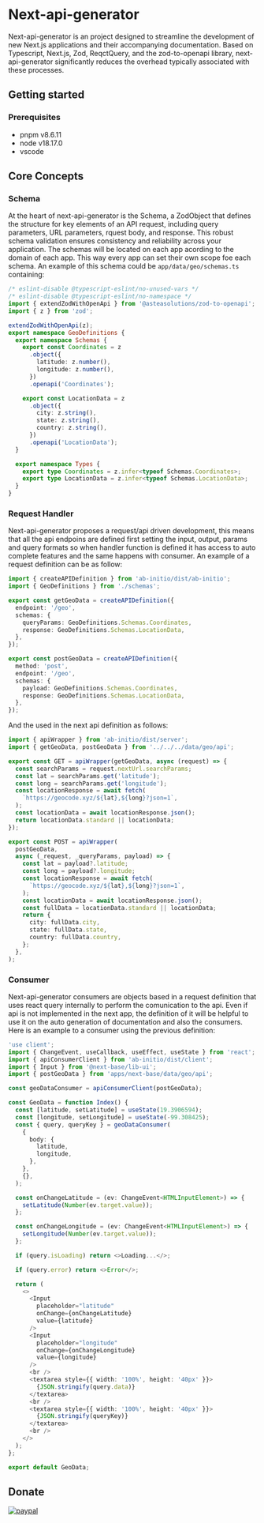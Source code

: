 # Next-api-generator

Next-api-generator is an project designed to streamline the development of new Next.js applications and their accompanying documentation. Based on Typescript, Next.js, Zod, ReqctQuery, and the zod-to-openapi library, next-api-generator significantly reduces the overhead typically associated with these processes.

## Getting started

### Prerequisites

- pnpm v8.6.11
- node v18.17.0
- vscode

## Core Concepts

### Schema

At the heart of next-api-generator is the Schema, a ZodObject that defines the structure for key elements of an API request, including query parameters, URL parameters, rquest body, and response. This robust schema validation ensures consistency and reliability across your application. The schemas will be located on each app acording to the domain of each app. This way every app can set their own scope foe each schema. An example of this schema could be `app/data/geo/schemas.ts` containing:

```typescript
/* eslint-disable @typescript-eslint/no-unused-vars */
/* eslint-disable @typescript-eslint/no-namespace */
import { extendZodWithOpenApi } from '@asteasolutions/zod-to-openapi';
import { z } from 'zod';

extendZodWithOpenApi(z);
export namespace GeoDefinitions {
  export namespace Schemas {
    export const Coordinates = z
      .object({
        latitude: z.number(),
        longitude: z.number(),
      })
      .openapi('Coordinates');

    export const LocationData = z
      .object({
        city: z.string(),
        state: z.string(),
        country: z.string(),
      })
      .openapi('LocationData');
  }

  export namespace Types {
    export type Coordinates = z.infer<typeof Schemas.Coordinates>;
    export type LocationData = z.infer<typeof Schemas.LocationData>;
  }
}
```

### Request Handler

Next-api-generator proposes a request/api driven development, this means that all the api endpoins are defined first setting the input, output, params and query formats so when handler function is defined it has access to auto complete features and the same happens with consumer. An example of a request definition can be as follow:

```typescript
import { createAPIDefinition } from 'ab-initio/dist/ab-initio';
import { GeoDefinitions } from './schemas';

export const getGeoData = createAPIDefinition({
  endpoint: '/geo',
  schemas: {
    queryParams: GeoDefinitions.Schemas.Coordinates,
    response: GeoDefinitions.Schemas.LocationData,
  },
});

export const postGeoData = createAPIDefinition({
  method: 'post',
  endpoint: '/geo',
  schemas: {
    payload: GeoDefinitions.Schemas.Coordinates,
    response: GeoDefinitions.Schemas.LocationData,
  },
});
```

And the used in the next api definition as follows:

```typescript
import { apiWrapper } from 'ab-initio/dist/server';
import { getGeoData, postGeoData } from '../../../data/geo/api';

export const GET = apiWrapper(getGeoData, async (request) => {
  const searchParams = request.nextUrl.searchParams;
  const lat = searchParams.get('latitude');
  const long = searchParams.get('longitude');
  const locationResponse = await fetch(
    `https://geocode.xyz/${lat},${long}?json=1`,
  );
  const locationData = await locationResponse.json();
  return locationData.standard || locationData;
});

export const POST = apiWrapper(
  postGeoData,
  async (_request, _queryParams, payload) => {
    const lat = payload?.latitude;
    const long = payload?.longitude;
    const locationResponse = await fetch(
      `https://geocode.xyz/${lat},${long}?json=1`,
    );
    const locationData = await locationResponse.json();
    const fullData = locationData.standard || locationData;
    return {
      city: fullData.city,
      state: fullData.state,
      country: fullData.country,
    };
  },
);
```

### Consumer

Next-api-generator consumers are objects based in a request definition that uses react query internally to perform the comunication to the api. Even if api is not implemented in the next app, the definition of it will be helpful to use it on the auto generation of documentation and also the consumers. Here is an example to a consumer using the previous definition:

```typescript
'use client';
import { ChangeEvent, useCallback, useEffect, useState } from 'react';
import { apiConsumerClient } from 'ab-initio/dist/client';
import { Input } from '@next-base/lib-ui';
import { postGeoData } from 'apps/next-base/data/geo/api';

const geoDataConsumer = apiConsumerClient(postGeoData);

const GeoData = function Index() {
  const [latitude, setLatitude] = useState(19.3906594);
  const [longitude, setLongitude] = useState(-99.308425);
  const { query, queryKey } = geoDataConsumer(
    {
      body: {
        latitude,
        longitude,
      },
    },
    {},
  );

  const onChangeLatitude = (ev: ChangeEvent<HTMLInputElement>) => {
    setLatitude(Number(ev.target.value));
  };

  const onChangeLongitude = (ev: ChangeEvent<HTMLInputElement>) => {
    setLongitude(Number(ev.target.value));
  };

  if (query.isLoading) return <>Loading...</>;

  if (query.error) return <>Error</>;

  return (
    <>
      <Input
        placeholder="latitude"
        onChange={onChangeLatitude}
        value={latitude}
      />
      <Input
        placeholder="longitude"
        onChange={onChangeLongitude}
        value={longitude}
      />
      <br />
      <textarea style={{ width: '100%', height: '40px' }}>
        {JSON.stringify(query.data)}
      </textarea>
      <br />
      <textarea style={{ width: '100%', height: '40px' }}>
        {JSON.stringify(queryKey)}
      </textarea>
      <br />
    </>
  );
};

export default GeoData;
```

## Donate

[![paypal](https://www.paypalobjects.com/en_US/i/btn/btn_donateCC_LG.gif)](https://www.paypal.com/cgi-bin/webscr?cmd=_s-xclick&hosted_button_id=BTJPCXNPH43YC)
